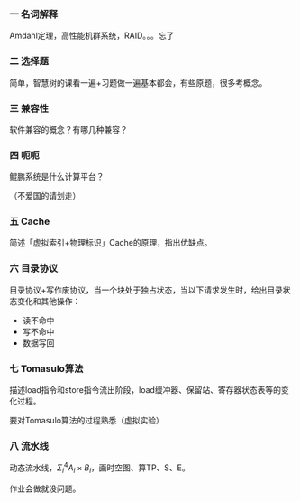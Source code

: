### 一 名词解释

Amdahl定理，高性能机群系统，RAID。。。忘了



### 二 选择题

简单，智慧树的课看一遍+习题做一遍基本都会，有些原题，很多考概念。





### 三 兼容性

软件兼容的概念？有哪几种兼容？



### 四 呃呃

鲲鹏系统是什么计算平台？

（不爱国的请划走）



### 五 Cache

简述「虚拟索引+物理标识」Cache的原理，指出优缺点。





### 六 目录协议

目录协议+写作废协议，当一个块处于独占状态，当以下请求发生时，给出目录状态变化和其他操作：

- 读不命中
- 写不命中
- 数据写回



### 七 Tomasulo算法

描述load指令和store指令流出阶段，load缓冲器、保留站、寄存器状态表等的变化过程。

要对Tomasulo算法的过程熟悉（虚拟实验）

### 八 流水线

动态流水线，$\Sigma_i^4{A_i\times B_i}$，画时空图、算TP、S、E。

作业会做就没问题。